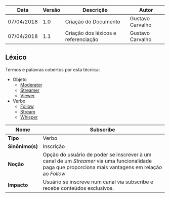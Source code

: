 |Data|Versão|Descrição|Autor|
|----|------|---------|-----|
|07/04/2018|1.0|Criação do Documento|Gustavo Carvalho|
|07/04/2018|1.1|Criação dos léxicos e referenciação|Gustavo Carvalho|

## Léxico
Termos e palavras cobertos por esta técnica:
* Objeto
  * [Moderator](https://github.com/gabrielziegler3/Requisitos-2018-1/wiki/L%C3%A9xico-Moderator)
  * [Streamer](https://github.com/gabrielziegler3/Requisitos-2018-1/wiki/L%C3%A9xico-Streamer)
  * [Viewer](https://github.com/gabrielziegler3/Requisitos-2018-1/wiki/Viewer)
* Verbo
  * [Follow](https://github.com/gabrielziegler3/Requisitos-2018-1/wiki/Follow)
  * [Stream](https://github.com/gabrielziegler3/Requisitos-2018-1/wiki/Stream)
  * [Whisper](https://github.com/gabrielziegler3/Requisitos-2018-1/wiki/Whisper)

|Nome|Subscribe|
|------|-------|
|**Tipo**|Verbo|
| **Sinônimo(s)**|Inscrição|
| **Noção** |Opção do usuário de poder se inscrever à um canal de um *Streamer* via uma funcionalidade paga que proporciona mais vantagens em relação ao *Follow*|
|**Impacto**|Usuário se inscreve num canal via subscribe e recebe conteúdos exclusivos.|